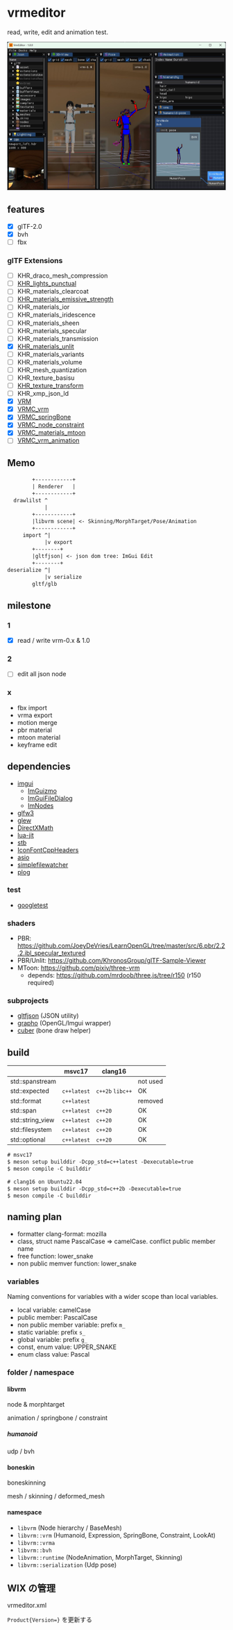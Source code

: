 # vrmeditor

read, write, edit and animation test.

![vrmeditor](./docs/vrmeditor.jpg)

## features

- [x] glTF-2.0
- [x] bvh
- [ ] fbx

### glTF Extensions

- [ ] KHR_draco_mesh_compression
- [ ] [KHR_lights_punctual](https://github.com/KhronosGroup/glTF/tree/main/extensions/2.0/Khronos/KHR_lights_punctual)
- [ ] KHR_materials_clearcoat
- [ ] [KHR_materials_emissive_strength](https://github.com/KhronosGroup/glTF/tree/main/extensions/2.0/Khronos/KHR_materials_emissive_strength)
- [ ] KHR_materials_ior
- [ ] KHR_materials_iridescence
- [ ] KHR_materials_sheen
- [ ] KHR_materials_specular
- [ ] KHR_materials_transmission
- [x] [KHR_materials_unlit](https://github.com/KhronosGroup/glTF/tree/main/extensions/2.0/Khronos/KHR_materials_unlit)
- [ ] KHR_materials_variants
- [ ] KHR_materials_volume
- [ ] KHR_mesh_quantization
- [ ] KHR_texture_basisu
- [ ] [KHR_texture_transform](https://github.com/KhronosGroup/glTF/tree/main/extensions/2.0/Khronos/KHR_texture_transform)
- [ ] KHR_xmp_json_ld
- [x] [VRM](https://github.com/vrm-c/vrm-specification/tree/master/specification/0.0)
- [x] [VRMC_vrm](https://github.com/vrm-c/vrm-specification/tree/master/specification/VRMC_vrm-1.0)
- [x] [VRMC_springBone](https://github.com/vrm-c/vrm-specification/tree/master/specification/VRMC_springBone-1.0)
- [x] [VRMC_node_constraint](https://github.com/vrm-c/vrm-specification/tree/master/specification/VRMC_node_constraint-1.0)
- [x] [VRMC_materials_mtoon](https://github.com/vrm-c/vrm-specification/tree/master/specification/VRMC_materials_mtoon-1.0)
- [ ] [VRMC_vrm_animation](https://github.com/vrm-c/vrm-specification/tree/master/specification/VRMC_vrm_animation-1.0)

## Memo

```
        +------------+
        | Renderer   |
        +------------+
  drawlilst ^
            |
        +------------+
        |libvrm scene| <- Skinning/MorphTarget/Pose/Animation
        +------------+
     import ^|
            |v export
        +--------+
        |gltfjson| <- json dom tree: ImGui Edit
        +--------+
deserialize ^|
            |v serialize
        gltf/glb
```

## milestone

### 1

- [x] read / write vrm-0.x & 1.0

### 2

- [ ] edit all json node

### x

- fbx import
- vrma export
- motion merge
- pbr material
- mtoon material
- keyframe edit

## dependencies

- [imgui](https://github.com/ocornut/imgui)
  - [ImGuizmo](https://github.com/CedricGuillemet/ImGuizmo)
  - [ImGuiFileDialog](https://github.com/dfranx/ImFileDialog)
  - [ImNodes](https://github.com/Nelarius/imnodes)
- [glfw3](https://www.glfw.org/)
- [glew](https://github.com/nigels-com/glew)
- [DirectXMath](https://github.com/microsoft/DirectXMath)
- [lua-jit](https://luajit.org/)
- [stb](https://github.com/nothings/stb)
- [IconFontCppHeaders](https://github.com/juliettef/IconFontCppHeaders)
- [asio](https://think-async.com/Asio/)
- [simplefilewatcher](https://code.google.com/archive/p/simplefilewatcher/)
- [plog](https://github.com/SergiusTheBest/plog)

### test

- [googletest](https://github.com/google/googletest)

### shaders

- PBR: https://github.com/JoeyDeVries/LearnOpenGL/tree/master/src/6.pbr/2.2.2.ibl_specular_textured
- PBR/Unlit: https://github.com/KhronosGroup/glTF-Sample-Viewer
- MToon: https://github.com/pixiv/three-vrm
  - depends: https://github.com/mrdoob/three.js/tree/r150 (r150 required)

### subprojects

- [gltfjson](https://github.com/ousttrue/gltfjson) (JSON utility)
- [grapho](https://github.com/ousttrue/grapho) (OpenGL/Imgui wrapper)
- [cuber](https://github.com/ousttrue/cuber) (bone draw helper)

## build

|                  | msvc17      | clang16          |          |
| ---------------- | ----------- | ---------------- | -------- |
| std::spanstream  |             |                  | not used |
| std::expected    | `c++latest` | `c++2b` `libc++` | OK       |
| std::format      | `c++latest` |                  | removed  |
| std::span        | `c++latest` | `c++20`          | OK       |
| std::string_view | `c++latest` | `c++20`          | OK       |
| std::filesystem  | `c++latest` | `c++20`          | OK       |
| std::optional    | `c++latest` | `c++20`          | OK       |

```
# msvc17
$ meson setup builddir -Dcpp_std=c++latest -Dexecutable=true
$ meson compile -C builddir
```

```
# clang16 on Ubuntu22.04
$ meson setup builddir -Dcpp_std=c++2b -Dexecutable=true
$ meson compile -C builddir
```

## naming plan

- formatter clang-format: mozilla
- class, struct name PascalCase => camelCase. conflict public member name
- free function: lower_snake
- non public memver function: lower_snake

### variables

Naming conventions for variables with a wider scope than local variables.

- local variable: camelCase
- public member: PascalCase
- non public member variable: prefix `m_`
- static variable: prefix `s_`
- global variable: prefix `g_`
- const, enum value: UPPER_SNAKE
- enum class value: Pascal

### folder / namespace

#### libvrm

node & morphtarget

animation / springbone / constraint

##### humanoid

udp / bvh

#### boneskin

boneskinning

mesh / skinning / deformed_mesh

#### namespace

- `libvrm` (Node hierarchy / BaseMesh)
- `libvrm::vrm` (Humanoid, Expression, SpringBone, Constraint, LookAt)
- `libvrm::vrma`
- `libvrm::bvh`
- `libvrm::runtime` (NodeAnimation, MorphTarget, Skinning)
- `libvrm::serialization` (Udp pose)

## WIX の管理

vrmeditor.xml

`Product{Version=}` を更新する

